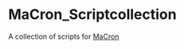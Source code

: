 # MaCron_Scriptcollection
A collection of scripts for [MaCron](https://github.com/Ma-Ko-dev/MaCron)

